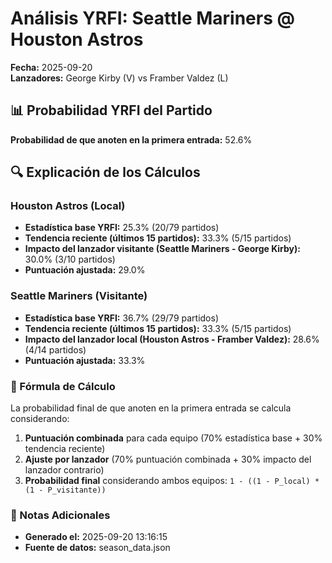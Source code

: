# Análisis YRFI: Seattle Mariners @ Houston Astros

**Fecha:** 2025-09-20  
**Lanzadores:** George Kirby (V) vs Framber Valdez (L)

## 📊 Probabilidad YRFI del Partido

**Probabilidad de que anoten en la primera entrada:** 52.6%

## 🔍 Explicación de los Cálculos

### Houston Astros (Local)
- **Estadística base YRFI:** 25.3% (20/79 partidos)
- **Tendencia reciente (últimos 15 partidos):** 33.3% (5/15 partidos)
- **Impacto del lanzador visitante (Seattle Mariners - George Kirby):** 30.0% (3/10 partidos)
- **Puntuación ajustada:** 29.0%

### Seattle Mariners (Visitante)
- **Estadística base YRFI:** 36.7% (29/79 partidos)
- **Tendencia reciente (últimos 15 partidos):** 33.3% (5/15 partidos)
- **Impacto del lanzador local (Houston Astros - Framber Valdez):** 28.6% (4/14 partidos)
- **Puntuación ajustada:** 33.3%

### 📝 Fórmula de Cálculo

La probabilidad final de que anoten en la primera entrada se calcula considerando:
1. **Puntuación combinada** para cada equipo (70% estadística base + 30% tendencia reciente)
2. **Ajuste por lanzador** (70% puntuación combinada + 30% impacto del lanzador contrario)
3. **Probabilidad final** considerando ambos equipos: `1 - ((1 - P_local) * (1 - P_visitante))`

### 📌 Notas Adicionales

- **Generado el:** 2025-09-20 13:16:15
- **Fuente de datos:** season_data.json

